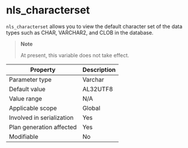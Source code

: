 nls_characterset
=====================================
<!-- # docslug#/oceanbase-database/oceanbase-database/V4.0.0/nls_characterset-1-2 -->
`nls_characterset` allows you to view the default character set of the data types such as CHAR, VARCHAR2, and CLOB in the database.

> **Note**
>
> At present, this variable does not take effect.


| **Property** | **Description** |
|----------|-----------------------------------------------------------------------------------------------------------------------------------------------------------------|
| Parameter type | Varchar |
| Default value | AL32UTF8 |
| Value range | N/A |
| Applicable scope | Global |
| Involved in serialization | Yes |
| Plan generation affected | Yes |
| Modifiable | No |
